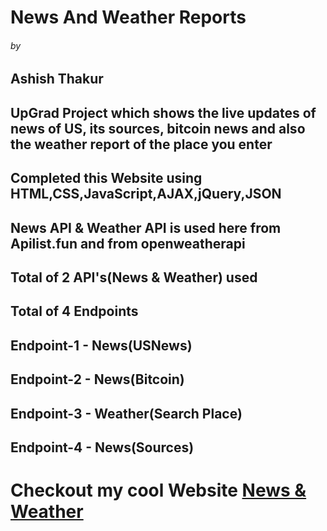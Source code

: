 # News And Weather Reports
###### by
## Ashish Thakur
## UpGrad Project which shows the live updates of news of US, its sources, bitcoin news and also the weather report of the place you enter
## Completed this Website using HTML,CSS,JavaScript,AJAX,jQuery,JSON
## News API & Weather API is used here from Apilist.fun and from openweatherapi
## Total of 2 API's(News & Weather) used
## Total of 4 Endpoints
## Endpoint-1 - News(USNews)
## Endpoint-2 - News(Bitcoin)
## Endpoint-3 - Weather(Search Place)
## Endpoint-4 - News(Sources)
# Checkout my cool Website [News & Weather](https://ashish47afk.github.io/assessment-project/)
